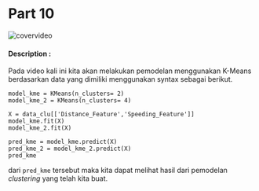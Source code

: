 # Part 10

![covervideo](http://bit.ly/makeaicovervideo)

#### **Description :**

Pada video kali ini kita akan melakukan pemodelan menggunakan K-Means berdasarkan data yang dimiliki menggunakan syntax sebagai berikut. 
```
model_kme = KMeans(n_clusters= 2)
model_kme_2 = KMeans(n_clusters= 4)

X = data_clu[['Distance_Feature','Speeding_Feature']]
model_kme.fit(X)
model_kme_2.fit(X)
```
```
pred_kme = model_kme.predict(X)
pred_kme_2 = model_kme_2.predict(X)
pred_kme
```
dari `pred_kme` tersebut maka kita dapat melihat hasil dari pemodelan _clustering_ yang telah kita buat.